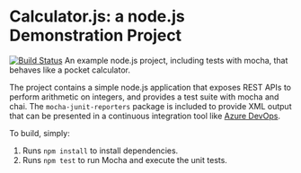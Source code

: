 Calculator.js: a node.js Demonstration Project
==============================================
[![Build Status](https://dev.azure.com/andgun96/Parts%20Unlimited/_apis/build/status/newtpuandre.calculator?branchName=master)](https://dev.azure.com/andgun96/Parts%20Unlimited/_build/latest?definitionId=2&branchName=master)
An example node.js project, including tests with mocha, that behaves like
a pocket calculator.

The project contains a simple node.js application that exposes REST APIs
to perform arithmetic on integers, and provides a test suite with mocha
and chai.  The `mocha-junit-reporters` package is included to provide XML
output that can be presented in a continuous integration tool like
[Azure DevOps](https://azure.com/devops).

To build, simply:

1. Runs `npm install` to install dependencies.
2. Runs `npm test` to run Mocha and execute the unit tests.

